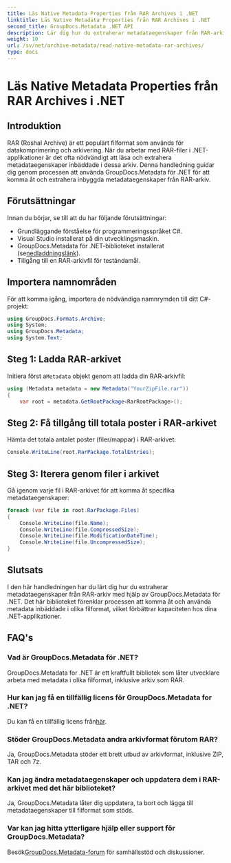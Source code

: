 ```yaml
---
title: Läs Native Metadata Properties från RAR Archives i .NET
linktitle: Läs Native Metadata Properties från RAR Archives i .NET
second_title: GroupDocs.Metadata .NET API
description: Lär dig hur du extraherar metadataegenskaper från RAR-arkiv med GroupDocs.Metadata för .NET i C#. Utforska fildetaljer utan ansträngning.
weight: 10
url: /sv/net/archive-metadata/read-native-metadata-rar-archives/
type: docs
---
```

# Läs Native Metadata Properties från RAR Archives i .NET

## Introduktion
RAR (Roshal Archive) är ett populärt filformat som används för datakomprimering och arkivering. När du arbetar med RAR-filer i .NET-applikationer är det ofta nödvändigt att läsa och extrahera metadataegenskaper inbäddade i dessa arkiv. Denna handledning guidar dig genom processen att använda GroupDocs.Metadata för .NET för att komma åt och extrahera inbyggda metadataegenskaper från RAR-arkiv.
## Förutsättningar

Innan du börjar, se till att du har följande förutsättningar:
- Grundläggande förståelse för programmeringsspråket C#.
- Visual Studio installerat på din utvecklingsmaskin.
-  GroupDocs.Metadata för .NET-biblioteket installerat (se[nedladdningslänk](https://releases.groupdocs.com/metadata/net/)).
- Tillgång till en RAR-arkivfil för teständamål.

## Importera namnområden
För att komma igång, importera de nödvändiga namnrymden till ditt C#-projekt:
```csharp
using GroupDocs.Formats.Archive;
using System;
using GroupDocs.Metadata;
using System.Text;
```

## Steg 1: Ladda RAR-arkivet
 Initiera först a`Metadata` objekt genom att ladda din RAR-arkivfil:
```csharp
using (Metadata metadata = new Metadata("YourZipFile.rar"))
{
    var root = metadata.GetRootPackage<RarRootPackage>();
```
## Steg 2: Få tillgång till totala poster i RAR-arkivet
Hämta det totala antalet poster (filer/mappar) i RAR-arkivet:
```csharp
Console.WriteLine(root.RarPackage.TotalEntries);
```
## Steg 3: Iterera genom filer i arkivet
Gå igenom varje fil i RAR-arkivet för att komma åt specifika metadataegenskaper:
```csharp
foreach (var file in root.RarPackage.Files)
{
    Console.WriteLine(file.Name);
    Console.WriteLine(file.CompressedSize);
    Console.WriteLine(file.ModificationDateTime);
    Console.WriteLine(file.UncompressedSize);
}
```

## Slutsats
I den här handledningen har du lärt dig hur du extraherar metadataegenskaper från RAR-arkiv med hjälp av GroupDocs.Metadata för .NET. Det här biblioteket förenklar processen att komma åt och använda metadata inbäddade i olika filformat, vilket förbättrar kapaciteten hos dina .NET-applikationer.

## FAQ's
### Vad är GroupDocs.Metadata för .NET?
GroupDocs.Metadata for .NET är ett kraftfullt bibliotek som låter utvecklare arbeta med metadata i olika filformat, inklusive arkiv som RAR.
### Hur kan jag få en tillfällig licens för GroupDocs.Metadata for .NET?
 Du kan få en tillfällig licens från[här](https://purchase.groupdocs.com/temporary-license/).
### Stöder GroupDocs.Metadata andra arkivformat förutom RAR?
Ja, GroupDocs.Metadata stöder ett brett utbud av arkivformat, inklusive ZIP, TAR och 7z.
### Kan jag ändra metadataegenskaper och uppdatera dem i RAR-arkivet med det här biblioteket?
Ja, GroupDocs.Metadata låter dig uppdatera, ta bort och lägga till metadataegenskaper till filformat som stöds.
### Var kan jag hitta ytterligare hjälp eller support för GroupDocs.Metadata?
 Besök[GroupDocs.Metadata-forum](https://forum.groupdocs.com/c/metadata/14) för samhällsstöd och diskussioner.